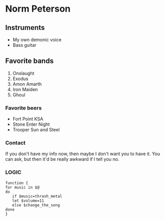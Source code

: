 # Norm Peterson

## Instruments

- My own demonic voice
- Bass guitar

## Favorite bands

1. Onslaught
2. Exodus
3. Amon Amarth
4. Iron Maiden
5. Ghoul

### Favorite beers

- Fort Point KSA
- Stone Enter Night
- Trooper Sun and Steel

### Contact

If you don't have my info now, then maybe I don't want you to have it.  You can ask, but then it'd be really awkward if I tell you no.

### LOGIC

```
function {
for music in $@
do
   if $music=thrash_metal
   let $volume=11
   else $change_the_song
done
}
```

